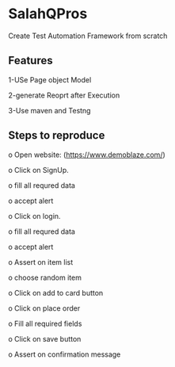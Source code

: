 # SalahQPros

Create Test Automation Framework from scratch 

Features
---------
1-USe Page object Model

2-generate Reoprt after Execution

3-Use maven and Testng

Steps to reproduce
------------------
o	Open website: (https://www.demoblaze.com/)

o	Click on SignUp.

o	fill all requred data

o	accept alert

o	Click on login.

o	fill all requred data

o	accept alert  

o	Assert on item list

o	choose random item

o	 Click on add to card button 

o	Click on place order 

o	 Fill all required fields 

o	Click on save button 

o	 Assert on confirmation message
